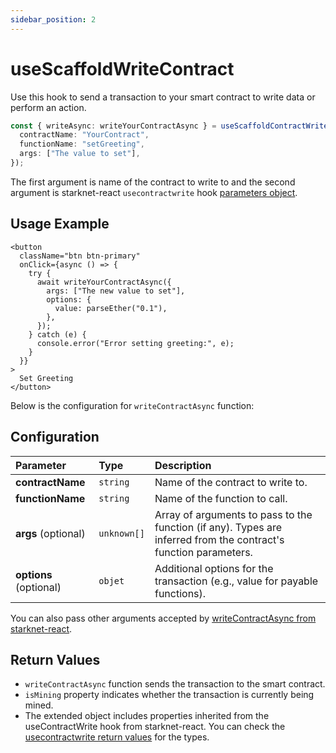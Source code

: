 ```yaml
---
sidebar_position: 2
---
```


# useScaffoldWriteContract

Use this hook to send a transaction to your smart contract to write data or perform an action.

```ts
const { writeAsync: writeYourContractAsync } = useScaffoldContractWrite({
  contractName: "YourContract",
  functionName: "setGreeting",
  args: ["The value to set"],
});
```

The first argument is name of the contract to write to and the second argument is starknet-react `usecontractwrite` hook [parameters object](https://starknet-react.com/hooks/mutation/usecontractwrite).

## Usage Example

```tsx
<button
  className="btn btn-primary"
  onClick={async () => {
    try {
      await writeYourContractAsync({
        args: ["The new value to set"],
        options: {
          value: parseEther("0.1"),
        },
      });
    } catch (e) {
      console.error("Error setting greeting:", e);
    }
  }}
>
  Set Greeting
</button>
```

Below is the configuration for `writeContractAsync` function:

## Configuration

| Parameter                          | Type        | Description                                                                                                          |
| :--------------------------------- | :---------- | :------------------------------------------------------------------------------------------------------------------- |
| **contractName**                   | `string`    | Name of the contract to write to.                                                                                      |
| **functionName**                | `string` | Name of the function to call.|
| **args** (optional)                | `unknown[]` |Array of arguments to pass to the function (if any). Types are inferred from the contract's function parameters. |
| **options** (optional)                | `objet` | Additional options for the transaction (e.g., value for payable functions).|


You can also pass other arguments accepted by [writeContractAsync from starknet-react](https://starknet-react.com/hooks/mutation/usecontractwrite).

## Return Values

- `writeContractAsync` function sends the transaction to the smart contract.
- `isMining` property indicates whether the transaction is currently being mined.
- The extended object includes properties inherited from the useContractWrite hook from starknet-react. You can check the [usecontractwrite return values](https://wagmi.sh/react/api/hooks/useWriteContract#return-type) for the types.
